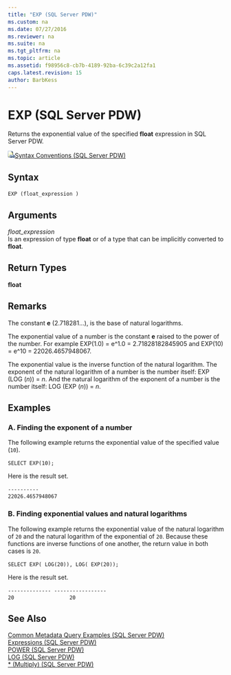 ```yaml
---
title: "EXP (SQL Server PDW)"
ms.custom: na
ms.date: 07/27/2016
ms.reviewer: na
ms.suite: na
ms.tgt_pltfrm: na
ms.topic: article
ms.assetid: f98956c8-cb7b-4189-92ba-6c39c2a12fa1
caps.latest.revision: 15
author: BarbKess
---
```

# EXP (SQL Server PDW)
Returns the exponential value of the specified **float** expression in SQL Server PDW.  
  
![Topic link icon](../sqlpdw/media/Topic_Link.gif "Topic_Link")[Syntax Conventions &#40;SQL Server PDW&#41;](../sqlpdw/syntax-conventions-sql-server-pdw.md)  
  
## Syntax  
  
```  
EXP (float_expression )  
```  
  
## Arguments  
*float_expression*  
Is an expression of type **float** or of a type that can be implicitly converted to **float**.  
  
## Return Types  
**float**  
  
## Remarks  
The constant **e** (2.718281…), is the base of natural logarithms.  
  
The exponential value of a number is the constant **e** raised to the power of the number. For example EXP(1.0) = e^1.0 = 2.71828182845905 and EXP(10) = e^10 = 22026.4657948067.  
  
The exponential value is the inverse function of the natural logarithm. The exponent of the natural logarithm of a number is the number itself: EXP (LOG (*n*)) = *n*. And the natural logarithm of the exponent of a number is the number itself: LOG (EXP (*n*)) = *n*.  
  
## Examples  
  
### A. Finding the exponent of a number  
The following example returns the exponential value of the specified value (`10`).  
  
```  
SELECT EXP(10);  
```  
  
Here is the result set.  
  
```  
----------  
22026.4657948067  
```  
  
### B. Finding exponential values and natural logarithms  
The following example returns the exponential value of the natural logarithm of `20` and the natural logarithm of the exponential of `20`. Because these functions are inverse functions of one another, the return value in both cases is `20`.  
  
```  
SELECT EXP( LOG(20)), LOG( EXP(20));  
```  
  
Here is the result set.  
  
```  
-------------- -----------------  
20                  20  
```  
  
## See Also  
[Common Metadata Query Examples &#40;SQL Server PDW&#41;](../sqlpdw/common-metadata-query-examples-sql-server-pdw.md)  
[Expressions &#40;SQL Server PDW&#41;](../sqlpdw/expressions-sql-server-pdw.md)  
[POWER &#40;SQL Server PDW&#41;](../sqlpdw/power-sql-server-pdw.md)  
[LOG &#40;SQL Server PDW&#41;](../sqlpdw/log-sql-server-pdw.md)  
[&#42; &#40;Multiply&#41; &#40;SQL Server PDW&#41;](../sqlpdw/multiply-sql-server-pdw.md)  
  
